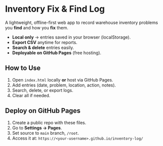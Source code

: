 # Inventory Fix & Find Log

A lightweight, offline-first web app to record warehouse inventory problems you **find** and how you **fix** them.

- **Local only** → entries saved in your browser (localStorage).
- **Export CSV** anytime for reports.
- **Search & delete** entries easily.
- **Deployable on GitHub Pages** (free hosting).

## How to Use
1. Open `index.html` locally **or** host via GitHub Pages.
2. Add entries (date, problem, location, action, notes).
3. Search, delete, or export logs.
4. Clear all if needed.

## Deploy on GitHub Pages
1. Create a public repo with these files.
2. Go to **Settings → Pages**.
3. Set source to `main` branch, `/root`.
4. Access it at: `https://<your-username>.github.io/inventory-log/`
